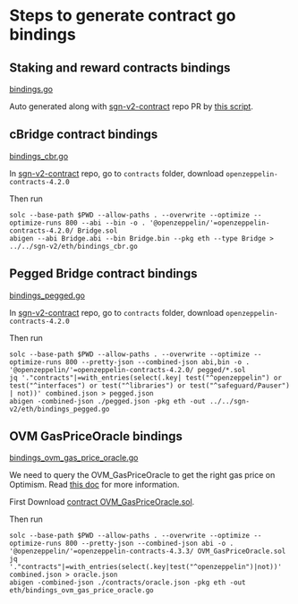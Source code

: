 # Steps to generate contract go bindings

## Staking and reward contracts bindings

[bindings.go](./bindings.go)

Auto generated along with [sgn-v2-contract](https://github.com/celer-network/sgn-v2-contracts) repo PR by [this script](https://github.com/celer-network/sgn-v2-contracts/blob/main/scripts/solc_abigen.sh).

## cBridge contract bindings

[bindings_cbr.go](./bindings_cbr.go)

In [sgn-v2-contract](https://github.com/celer-network/sgn-v2-contracts) repo, go to `contracts` folder, download `openzeppelin-contracts-4.2.0`

Then run
```
solc --base-path $PWD --allow-paths . --overwrite --optimize --optimize-runs 800 --abi --bin -o . '@openzeppelin/'=openzeppelin-contracts-4.2.0/ Bridge.sol
abigen --abi Bridge.abi --bin Bridge.bin --pkg eth --type Bridge > ../../sgn-v2/eth/bindings_cbr.go
```

## Pegged Bridge contract bindings

[bindings_pegged.go](./bindings_pegged.go)

In [sgn-v2-contract](https://github.com/celer-network/sgn-v2-contracts) repo, go to `contracts` folder, download `openzeppelin-contracts-4.2.0`

Then run
```
solc --base-path $PWD --allow-paths . --overwrite --optimize --optimize-runs 800 --pretty-json --combined-json abi,bin -o . '@openzeppelin/'=openzeppelin-contracts-4.2.0/ pegged/*.sol
jq '."contracts"|=with_entries(select(.key| test("^openzeppelin") or test("^interfaces") or test("^libraries") or test("^safeguard/Pauser") | not))' combined.json > pegged.json
abigen -combined-json ./pegged.json -pkg eth -out ../../sgn-v2/eth/bindings_pegged.go
```

## OVM GasPriceOracle bindings

[bindings_ovm_gas_price_oracle.go](./bindings_ovm_gas_price_oracle.go)

We need to query the OVM_GasPriceOracle to get the right gas price on Optimism. Read [this doc](https://community.optimism.io/docs/developers/l2/new-fees.html#for-frontend-and-wallet-developers) for more information.

First Download [contract OVM_GasPriceOracle.sol](https://github.com/ethereum-optimism/optimism/blob/639e5b13f2ab94b7b49e1f8114ed05a064df8a27/packages/contracts/contracts/L2/predeploys/OVM_GasPriceOracle.sol).

Then run
```
solc --base-path $PWD --allow-paths . --overwrite --optimize --optimize-runs 800 --pretty-json --combined-json abi -o . '@openzeppelin/'=openzeppelin-contracts-4.3.3/ OVM_GasPriceOracle.sol
jq '."contracts"|=with_entries(select(.key|test("^openzeppelin")|not))' combined.json > oracle.json
abigen -combined-json ./contracts/oracle.json -pkg eth -out eth/bindings_ovm_gas_price_oracle.go
```